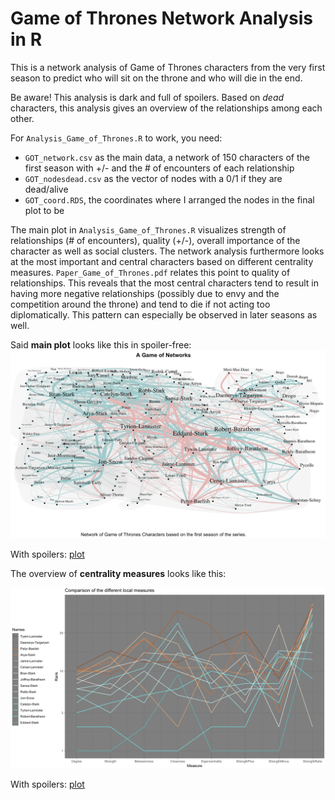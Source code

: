 # Game of Thrones Network Analysis in R
This is a network analysis of Game of Thrones characters from the very first season to predict who will sit on the throne and who will die in the end.

Be aware! This analysis is dark and full of spoilers. Based on _dead_ characters, this analysis gives an overview of the relationships among each other.

For `Analysis_Game_of_Thrones.R` to work, you need:
- `GOT_network.csv` as the main data, a network of 150 characters of the first season with +/- and the # of encounters of each relationship
- `GOT_nodesdead.csv` as the vector of nodes with a 0/1 if they are dead/alive
- `GOT_coord.RDS`, the coordinates where I arranged the nodes in the final plot to be

The main plot in `Analysis_Game_of_Thrones.R` visualizes strength of relationships (# of encounters), quality (+/-), overall importance of the character as well as social clusters. The network analysis furthermore looks at the most important and central characters based on different centrality measures. `Paper_Game_of_Thrones.pdf` relates this point to quality of relationships. This reveals that the most central characters tend to result in having more negative relationships (possibly due to envy and the competition around the throne) and tend to die if not acting too diplomatically. This pattern can especially be observed in later seasons as well.

Said **main plot** looks like this in spoiler-free: ![plot](graphs/GOT_network_spoilfree.png)

With spoilers: [plot](graphs/GOT_network.png)


The overview of **centrality measures** looks like this:

![plot](graphs/GOT_centrality_spoilfree.png)


With spoilers: [plot](graphs/GOT_centrality.png)
